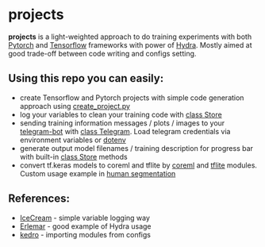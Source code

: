 # projects

**projects** is a light-weighted approach to do training experiments with both [Pytorch](https://pytorch.org/) and [Tensorflow](https://www.tensorflow.org/) frameworks with power of [Hydra](https://hydra.cc/). Mostly aimed at good trade-off between code writing and configs setting.

## Using this repo you can easily:
- create Tensorflow and Pytorch projects with simple code generation approach using [create_project.py](./training/create_project.py)
- log your variables to clean your training code with [class Store](./training/store.py)
- sending training information messages / plots / images to your [telegram-bot](https://github.com/python-telegram-bot/python-telegram-bot) with [class Telegram](./training/telegram_notifier.py). Load telegram credentials via environment variables or [dotenv](https://pypi.org/project/python-dotenv/)
- generate output model filenames / training description for progress bar with built-in [class Store](./training/store.py) methods
- convert tf.keras models to coreml and tflite by [coreml](./training/convert/mobile/coreml.py) and [tflite](./training/convert/mobile/tflite.py) modules. Custom usage example in [human segmentation](./training/proj/tensorflow/human_segmentation/utils.py)

## References:
- [IceCream](https://github.com/gruns/icecream) - simple variable logging way
- [Erlemar](https://github.com/Erlemar/pytorch_tempest) - good example of Hydra usage
- [kedro](https://github.com/quantumblacklabs/kedro) - importing modules from configs
